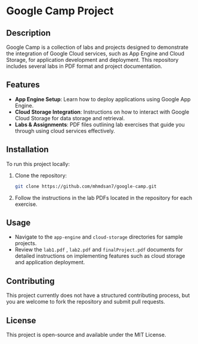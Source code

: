 
# Google Camp Project

## Description
Google Camp is a collection of labs and projects designed to demonstrate the integration of Google Cloud services, such as App Engine and Cloud Storage, for application development and deployment. This repository includes several labs in PDF format and project documentation.

## Features
- **App Engine Setup**: Learn how to deploy applications using Google App Engine.
- **Cloud Storage Integration**: Instructions on how to interact with Google Cloud Storage for data storage and retrieval.
- **Labs & Assignments**: PDF files outlining lab exercises that guide you through using cloud services effectively.

## Installation
To run this project locally:
1. Clone the repository:
   ```bash
   git clone https://github.com/mhmdsan7/google-camp.git
   ```
2. Follow the instructions in the lab PDFs located in the repository for each exercise.

## Usage
- Navigate to the `app-engine` and `cloud-storage` directories for sample projects.
- Review the `lab1.pdf` , `lab2.pdf` and `finalProject.pdf` documents for detailed instructions on implementing features such as cloud storage and application deployment.

## Contributing
This project currently does not have a structured contributing process, but you are welcome to fork the repository and submit pull requests.

## License
This project is open-source and available under the MIT License.
